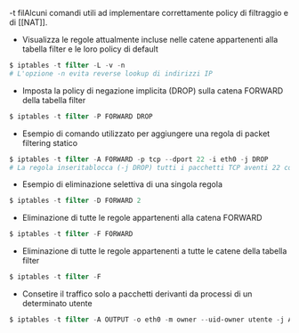 -t filAlcuni comandi utili ad implementare correttamente policy di filtraggio e di [[NAT]].
- Visualizza le regole attualmente incluse nelle catene appartenenti alla tabella filter e le loro policy di default
```powershell
$ iptables -t filter -L -v -n
# L'opzione -n evita reverse lookup di indirizzi IP
``` 
- Imposta la policy di negazione implicita (DROP) sulla catena FORWARD della tabella filter
```powershell
$ iptables -t filter -P FORWARD DROP
``` 
- Esempio di comando utilizzato per aggiungere una regola di packet filtering statico
```powershell
$ iptables -t filter -A FORWARD -p tcp --dport 22 -i eth0 -j DROP
# La regola inseritablocca (-j DROP) tutti i pacchetti TCP aventi 22 come numero di porta di destinazione e che hanno eth0 come interfaccia di t ingresso
``` 
- Esempio di eliminazione selettiva di una singola regola
```powershell
$ iptables -t filter -D FORWARD 2
``` 
- Eliminazione di tutte le regole appartenenti alla catena FORWARD
```powershell
$ iptables -t filter -F FORWARD 
``` 
- Eliminazione di tutte le regole appartenenti a tutte le catene della tabella filter
```powershell
$ iptables -t filter -F 
``` 
- Consetire il traffico solo a pacchetti derivanti da processi di un determinato utente
```powershell
$ iptables -t filter -A OUTPUT -o eth0 -m owner --uid-owner utente -j ACCEPT 
``` 